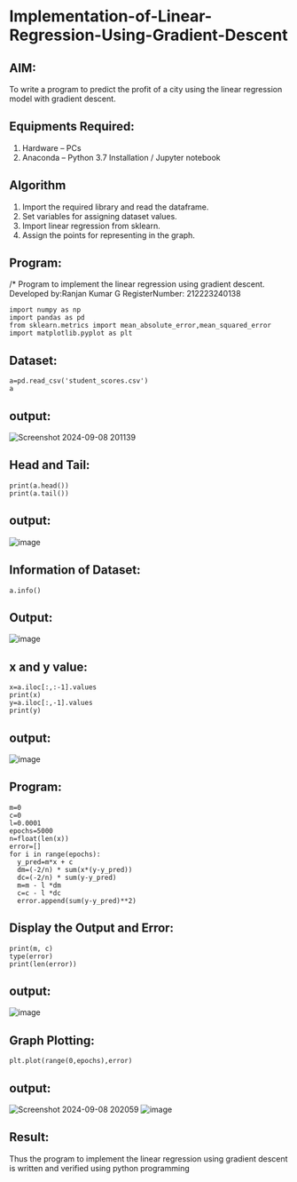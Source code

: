 # Implementation-of-Linear-Regression-Using-Gradient-Descent

## AIM:
To write a program to predict the profit of a city using the linear regression model with gradient descent.

## Equipments Required:
1. Hardware – PCs
2. Anaconda – Python 3.7 Installation / Jupyter notebook

## Algorithm
1. Import the required library and read the dataframe.
2. Set variables for assigning dataset values.
3. Import linear regression from sklearn.
4. Assign the points for representing in the graph.

## Program:

/*
Program to implement the linear regression using gradient descent.
Developed by:Ranjan Kumar G
RegisterNumber:  212223240138
```
import numpy as np
import pandas as pd
from sklearn.metrics import mean_absolute_error,mean_squared_error
import matplotlib.pyplot as plt  

```
## Dataset:
```
a=pd.read_csv('student_scores.csv')
a
```
## output:
![Screenshot 2024-09-08 201139](https://github.com/user-attachments/assets/430bf434-6d55-4651-ab8f-b8da810f5b40)
## Head and Tail:
```
print(a.head())
print(a.tail())
```
## output:
![image](https://github.com/user-attachments/assets/1761b9f4-8a89-41ad-b3b2-3e3e02f8af97)
## Information of Dataset:
```
a.info()
```
## Output:
![image](https://github.com/user-attachments/assets/4125fe2d-90c7-4318-a94b-7f4a895b3ed9)
## x and y value:
```
x=a.iloc[:,:-1].values
print(x)
y=a.iloc[:,-1].values
print(y)
```
## output:
![image](https://github.com/user-attachments/assets/db93de5f-c9f6-44b9-bf08-a5d17cd62948)
## Program:
```
m=0
c=0
l=0.0001
epochs=5000
n=float(len(x))
error=[]
for i in range(epochs):
  y_pred=m*x + c
  dm=(-2/n) * sum(x*(y-y_pred))
  dc=(-2/n) * sum(y-y_pred)
  m=m - l *dm
  c=c - l *dc
  error.append(sum(y-y_pred)**2)
```
## Display the Output and Error:
```
print(m, c)
type(error)
print(len(error))
```
## output:
![image](https://github.com/user-attachments/assets/8d2c605c-f308-483d-a26e-3684dbaf8387)
## Graph Plotting:
```
plt.plot(range(0,epochs),error)
```
## output:
![Screenshot 2024-09-08 202059](https://github.com/user-attachments/assets/8fe18134-ece5-4c44-b820-07620e3e8aed)
![image](https://github.com/user-attachments/assets/ce21486c-84c5-4626-a8f2-8f5d206319ba)
## Result:
Thus the program to implement the linear regression using gradient descent is written and verified using python programming
